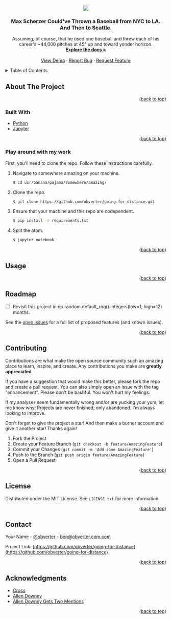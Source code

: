 <div id="top"></div>
<!--
*** Thanks for checking out the Best-README-Template. If you have a suggestion
*** that would make this better, please fork the repo and create a pull request
*** or simply open an issue with the tag "enhancement".
*** Don't forget to give the project a star!
*** Thanks again! Now go create something AMAZING! :D
-->

<!-- PROJECT SHIELDS -->
<!--
*** I'm using markdown "reference style" links for readability.
*** Reference links are enclosed in brackets [ ] instead of parentheses ( ).
*** See the bottom of this document for the declaration of the reference variables
*** for contributors-url, forks-url, etc. This is an optional, concise syntax you may use.
*** https://www.markdownguide.org/basic-syntax/#reference-style-links
-->
<!-- [![Contributors][contributors-shield]][contributors-url]
[![Forks][forks-shield]][forks-url]
[![Stargazers][stars-shield]][stars-url]
[![Issues][issues-shield]][issues-url]
[![MIT License][license-shield]][license-url]
[![LinkedIn][linkedin-shield]][linkedin-url] -->

<!-- PROJECT LOGO -->
<br />
<div align="center">
  <a href="https://github.com/obverter/going-for-distance">
    <img src="images/maxinator.png">
  </a>

<h3 align="center">Max Scherzer Could've Thrown a Baseball from NYC to LA. And Then to Seattle.</h3>

  <p align="center">
    Assuming, of course, that he used one baseball and threw each of his career's ~44,000 pitches at 45° up and toward yonder horizon.
    <br />
    <a href="https://github.com/obverter/going-for-distance"><strong>Explore the docs »</strong></a>
    <br />
    <br />
    <a href="https://github.com/obverter/going-for-distance">View Demo</a>
    ·
    <a href="https://github.com/obverter/going-for-distance/issues">Report Bug</a>
    ·
    <a href="https://github.com/obverter/going-for-distance/issues">Request Feature</a>
  </p>
</div>

<!-- TABLE OF CONTENTS -->
<details>
  <summary>Table of Contents</summary>
  <ol>
    <li>
      <a href="#about-the-project">About The Project</a>
      <ul>
        <li><a href="#built-with">Built With</a></li>
      </ul>
    </li>
    <li>
      <a href="#getting-started">Getting Started</a>
      <ul>
        <li><a href="#prerequisites">Prerequisites</a></li>
        <li><a href="#installation">Installation</a></li>
      </ul>
    </li>
    <li><a href="#usage">Usage</a></li>
    <li><a href="#roadmap">Roadmap</a></li>
    <li><a href="#contributing">Contributing</a></li>
    <li><a href="#license">License</a></li>
    <li><a href="#contact">Contact</a></li>
    <li><a href="#acknowledgments">Acknowledgments</a></li>
  </ol>
</details>

<!-- ABOUT THE PROJECT -->

## About The Project

<!--
[![Product Name Screen Shot][product-screenshot]](https://example.com) -->

<!-- Here's a blank template to get started: To avoid retyping too much info. Do a search and replace with your text editor for the following: `obverter`, `going-for-distance`, `obverter`, `BenTylerElliott`, `obverter.com`, `ben`, `Max Scherzer Could've Thrown a Baseball from New York to Los Angeles. And Then to Seattle.`, `Assuming, of course, that he used one baseball and threw each of his career's ~44,000 pitches at a 45° angle on a flat, featureless plane.` -->

<p align="right">(<a href="#top">back to top</a>)</p>

### Built With

<!-- * [Next.js](https://nextjs.org/)
* [React.js](https://reactjs.org/)
* [Vue.js](https://vuejs.org/)
* [Angular](https://angular.io/)
* [Svelte](https://svelte.dev/)
* [Laravel](https://laravel.com)
* [Bootstrap](https://getbootstrap.com)
* [JQuery](https://jquery.com) -->

- [Python](https://python.org)
- [Jupyter](https://jupyter.org)

<p align="right">(<a href="#top">back to top</a>)</p>

<!-- GETTING STARTED -->
<!-- ## Getting Started

This is an example of how you may give instructions on setting up your project locally.
To get a local copy up and running follow these simple example steps. -->

### Play around with my work

First, you'll need to clone the repo. Follow these instructions carefully.

1. Navigate to somewhere amazing on your machine.
   ```sh
   $ cd usr/banana/pajama/somewhere/amazing/
   ```
2. Clone the repo.
   ```sh
   $ git clone https://github.com/obverter/going-for-distance.git
   ```
3. Ensure that your machine and this repo are codependent.
   ```sh
   $ pip install -r requirements.txt
   ```
4. Split the atom.
   ```sh
   $ jupyter notebook
   ```

<p align="right">(<a href="#top">back to top</a>)</p>

<!-- USAGE EXAMPLES -->

## Usage

<!-- Use this space to show useful examples of how a project can be used. Additional screenshots, code examples and demos work well in this space. You may also link to more resources. -->

<!-- _For more examples, please refer to the [Documentation](https://example.com)_ -->

<p align="right">(<a href="#top">back to top</a>)</p>

<!-- ROADMAP -->

## Roadmap

- [ ] Revisit this project in np.random.default_rng().integers(low=1, high=12) months.

See the [open issues](https://github.com/obverter/going-for-distance/issues) for a full list of proposed features (and known issues).

<p align="right">(<a href="#top">back to top</a>)</p>

<!-- CONTRIBUTING -->

## Contributing

Contributions are what make the open source community such an amazing place to learn, inspire, and create. Any contributions you make are **greatly appreciated**.

If you have a suggestion that would make this better, please fork the repo and create a pull request. You can also simply open an issue with the tag "enhancement". Please don't be bashful. You won't hurt my feelings.

If my analyses seem fundamentally wrong and/or are yucking your yum, let me know why! Projects are never finished; only abandoned. I'm always looking to improve.

Don't forget to give the project a star! And then make a burner account and give it another star! Thanks again!

1. Fork the Project
2. Create your Feature Branch (`git checkout -b feature/AmazingFeature`)
3. Commit your Changes (`git commit -m 'Add some AmazingFeature'`)
4. Push to the Branch (`git push origin feature/AmazingFeature`)
5. Open a Pull Request

<p align="right">(<a href="#top">back to top</a>)</p>

<!-- LICENSE -->

## License

Distributed under the MIT License. See `LICENSE.txt` for more information.

<p align="right">(<a href="#top">back to top</a>)</p>

<!-- CONTACT -->

## Contact

Your Name - [@obverter](https://twitter.com/obverter) - ben@obverter.com.com

Project Link: [https://github.com/obverter/going-for-distance](https://github.com/obverter/going-for-distance)

<p align="right">(<a href="#top">back to top</a>)</p>

<!-- ACKNOWLEDGMENTS -->

## Acknowledgments

- [Crocs](https://www.crocs.com/)
- [Allen Downey](https://www.allendowney.com/wp/)
- [Allen Downey Gets Two Mentions](https://www.allendowney.com/wp/)


<p align="right">(<a href="#top">back to top</a>)</p>

<!-- MARKDOWN LINKS & IMAGES -->
<!-- https://www.markdownguide.org/basic-syntax/#reference-style-links -->

[contributors-shield]: https://img.shields.io/github/contributors/obverter/going-for-distance.svg?style=for-the-badge
[contributors-url]: https://github.com/obverter/going-for-distance/graphs/contributors
[forks-shield]: https://img.shields.io/github/forks/obverter/going-for-distance.svg?style=for-the-badge
[forks-url]: https://github.com/obverter/going-for-distance/network/members
[stars-shield]: https://img.shields.io/github/stars/obverter/going-for-distance.svg?style=for-the-badge
[stars-url]: https://github.com/obverter/going-for-distance/stargazers
[issues-shield]: https://img.shields.io/github/issues/obverter/going-for-distance.svg?style=for-the-badge
[issues-url]: https://github.com/obverter/going-for-distance/issues
[license-shield]: https://img.shields.io/github/license/obverter/going-for-distance.svg?style=for-the-badge
[license-url]: https://github.com/obverter/going-for-distance/blob/master/LICENSE.txt
[linkedin-shield]: https://img.shields.io/badge/-LinkedIn-black.svg?style=for-the-badge&logo=linkedin&colorB=555
[linkedin-url]: https://linkedin.com/in/BenTylerElliott
[product-screenshot]: images/screenshot.png